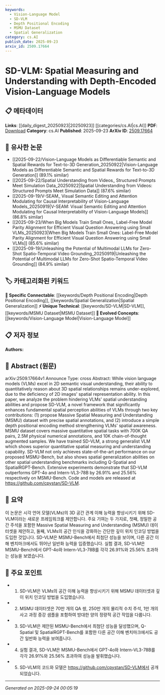 ```yaml
---
keywords:
  - Vision-Language Model
  - SD-VLM
  - Depth Positional Encoding
  - MSMU Dataset
  - Spatial Generalization
category: cs.AI
publish_date: 2025-09-23
arxiv_id: 2509.17664
---
```


<!-- KEYWORD_LINKING_METADATA:
{
  "processed_timestamp": "2025-09-24T00:05:19.825959",
  "vocabulary_version": "1.0",
  "selected_keywords": [
    "Vision-Language Model",
    "SD-VLM",
    "Depth Positional Encoding",
    "MSMU Dataset",
    "Spatial Generalization"
  ],
  "rejected_keywords": [],
  "similarity_scores": {
    "Vision-Language Model": 0.85,
    "SD-VLM": 0.78,
    "Depth Positional Encoding": 0.82,
    "MSMU Dataset": 0.79,
    "Spatial Generalization": 0.77
  },
  "extraction_method": "AI_prompt_based",
  "budget_applied": true,
  "candidates_json": {
    "candidates": [
      {
        "surface": "Vision language models",
        "canonical": "Vision-Language Model",
        "aliases": [
          "VLM",
          "Vision-Language Models"
        ],
        "category": "evolved_concepts",
        "rationale": "Vision-Language Models are central to the paper's theme and connect to the trending concept of multimodal learning.",
        "novelty_score": 0.45,
        "connectivity_score": 0.88,
        "specificity_score": 0.65,
        "link_intent_score": 0.85
      },
      {
        "surface": "SD-VLM",
        "canonical": "SD-VLM",
        "aliases": [
          "Spatial Depth Vision-Language Model"
        ],
        "category": "unique_technical",
        "rationale": "SD-VLM is a novel framework introduced in the paper, representing a unique contribution to spatial understanding in VLMs.",
        "novelty_score": 0.92,
        "connectivity_score": 0.65,
        "specificity_score": 0.85,
        "link_intent_score": 0.78
      },
      {
        "surface": "Depth positional encoding",
        "canonical": "Depth Positional Encoding",
        "aliases": [
          "Depth Encoding"
        ],
        "category": "specific_connectable",
        "rationale": "Depth positional encoding is a key technique that enhances spatial awareness, linking to concepts in spatial and 3D modeling.",
        "novelty_score": 0.68,
        "connectivity_score": 0.72,
        "specificity_score": 0.78,
        "link_intent_score": 0.82
      },
      {
        "surface": "MSMU dataset",
        "canonical": "MSMU Dataset",
        "aliases": [
          "Massive Spatial Measuring and Understanding Dataset"
        ],
        "category": "unique_technical",
        "rationale": "The MSMU dataset is a significant contribution that supports spatial tasks, making it a unique technical resource.",
        "novelty_score": 0.87,
        "connectivity_score": 0.6,
        "specificity_score": 0.8,
        "link_intent_score": 0.79
      },
      {
        "surface": "Spatial generalization",
        "canonical": "Spatial Generalization",
        "aliases": [
          "Spatial Understanding"
        ],
        "category": "specific_connectable",
        "rationale": "Spatial generalization is crucial for understanding 3D relationships, linking to broader spatial reasoning concepts.",
        "novelty_score": 0.55,
        "connectivity_score": 0.75,
        "specificity_score": 0.7,
        "link_intent_score": 0.77
      }
    ],
    "ban_list_suggestions": [
      "2D images",
      "3D spatial relationships",
      "state-of-the-art performance"
    ]
  },
  "decisions": [
    {
      "candidate_surface": "Vision language models",
      "resolved_canonical": "Vision-Language Model",
      "decision": "linked",
      "scores": {
        "novelty": 0.45,
        "connectivity": 0.88,
        "specificity": 0.65,
        "link_intent": 0.85
      }
    },
    {
      "candidate_surface": "SD-VLM",
      "resolved_canonical": "SD-VLM",
      "decision": "linked",
      "scores": {
        "novelty": 0.92,
        "connectivity": 0.65,
        "specificity": 0.85,
        "link_intent": 0.78
      }
    },
    {
      "candidate_surface": "Depth positional encoding",
      "resolved_canonical": "Depth Positional Encoding",
      "decision": "linked",
      "scores": {
        "novelty": 0.68,
        "connectivity": 0.72,
        "specificity": 0.78,
        "link_intent": 0.82
      }
    },
    {
      "candidate_surface": "MSMU dataset",
      "resolved_canonical": "MSMU Dataset",
      "decision": "linked",
      "scores": {
        "novelty": 0.87,
        "connectivity": 0.6,
        "specificity": 0.8,
        "link_intent": 0.79
      }
    },
    {
      "candidate_surface": "Spatial generalization",
      "resolved_canonical": "Spatial Generalization",
      "decision": "linked",
      "scores": {
        "novelty": 0.55,
        "connectivity": 0.75,
        "specificity": 0.7,
        "link_intent": 0.77
      }
    }
  ]
}
-->

# SD-VLM: Spatial Measuring and Understanding with Depth-Encoded Vision-Language Models

## 📋 메타데이터

**Links**: [[daily_digest_20250923|20250923]] [[categories/cs.AI|cs.AI]]
**PDF**: [Download](https://arxiv.org/pdf/2509.17664.pdf)
**Category**: cs.AI
**Published**: 2025-09-23
**ArXiv ID**: [2509.17664](https://arxiv.org/abs/2509.17664)

## 🔗 유사한 논문
- [[2025-09-22/Vision-Language Models as Differentiable Semantic and Spatial Rewards for Text-to-3D Generation_20250922|Vision-Language Models as Differentiable Semantic and Spatial Rewards for Text-to-3D Generation]] (89.1% similar)
- [[2025-09-22/Spatial Understanding from Videos_ Structured Prompts Meet Simulation Data_20250922|Spatial Understanding from Videos: Structured Prompts Meet Simulation Data]] (87.6% similar)
- [[2025-09-19/V-SEAM_ Visual Semantic Editing and Attention Modulating for Causal Interpretability of Vision-Language Models_20250919|V-SEAM: Visual Semantic Editing and Attention Modulating for Causal Interpretability of Vision-Language Models]] (86.8% similar)
- [[2025-09-23/When Big Models Train Small Ones_ Label-Free Model Parity Alignment for Efficient Visual Question Answering using Small VLMs_20250923|When Big Models Train Small Ones: Label-Free Model Parity Alignment for Efficient Visual Question Answering using Small VLMs]] (85.6% similar)
- [[2025-09-19/Unleashing the Potential of Multimodal LLMs for Zero-Shot Spatio-Temporal Video Grounding_20250919|Unleashing the Potential of Multimodal LLMs for Zero-Shot Spatio-Temporal Video Grounding]] (84.9% similar)

## 🏷️ 카테고리화된 키워드
**🔗 Specific Connectable**: [[keywords/Depth Positional Encoding|Depth Positional Encoding]], [[keywords/Spatial Generalization|Spatial Generalization]]
**⚡ Unique Technical**: [[keywords/SD-VLM|SD-VLM]], [[keywords/MSMU Dataset|MSMU Dataset]]
**🚀 Evolved Concepts**: [[keywords/Vision-Language Model|Vision-Language Model]]

## 📋 저자 정보

**Authors:** 

## 📄 Abstract (원문)

arXiv:2509.17664v1 Announce Type: cross 
Abstract: While vision language models (VLMs) excel in 2D semantic visual understanding, their ability to quantitatively reason about 3D spatial relationships remains under-explored, due to the deficiency of 2D images' spatial representation ability. In this paper, we analyze the problem hindering VLMs' spatial understanding abilities and propose SD-VLM, a novel framework that significantly enhances fundamental spatial perception abilities of VLMs through two key contributions: (1) propose Massive Spatial Measuring and Understanding (MSMU) dataset with precise spatial annotations, and (2) introduce a simple depth positional encoding method strengthening VLMs' spatial awareness. MSMU dataset covers massive quantitative spatial tasks with 700K QA pairs, 2.5M physical numerical annotations, and 10K chain-of-thought augmented samples. We have trained SD-VLM, a strong generalist VLM which shows superior quantitative spatial measuring and understanding capability. SD-VLM not only achieves state-of-the-art performance on our proposed MSMU-Bench, but also shows spatial generalization abilities on other spatial understanding benchmarks including Q-Spatial and SpatialRGPT-Bench. Extensive experiments demonstrate that SD-VLM outperforms GPT-4o and Intern-VL3-78B by 26.91% and 25.56% respectively on MSMU-Bench. Code and models are released at https://github.com/cpystan/SD-VLM.

## 📝 요약

이 논문은 시각 언어 모델(VLMs)의 3D 공간 관계 이해 능력을 향상시키기 위해 SD-VLM이라는 새로운 프레임워크를 제안합니다. 주요 기여는 두 가지로, 첫째, 정밀한 공간 주석을 포함한 Massive Spatial Measuring and Understanding (MSMU) 데이터셋을 제안하고, 둘째, VLMs의 공간 인식을 강화하는 간단한 깊이 위치 인코딩 방법을 도입한 것입니다. SD-VLM은 MSMU-Bench에서 최첨단 성능을 보이며, 다른 공간 이해 벤치마크에서도 뛰어난 일반화 능력을 입증했습니다. 실험 결과, SD-VLM은 MSMU-Bench에서 GPT-4o와 Intern-VL3-78B를 각각 26.91%와 25.56% 초과하는 성능을 보였습니다.

## 🎯 주요 포인트

- 1. SD-VLM은 VLMs의 공간 이해 능력을 향상시키기 위해 MSMU 데이터셋과 깊이 위치 인코딩 방법을 도입했습니다.
- 2. MSMU 데이터셋은 70만 개의 QA 쌍, 250만 개의 물리적 수치 주석, 1만 개의 사고 과정 증강 샘플을 포함하여 방대한 양의 정량적 공간 작업을 다룹니다.
- 3. SD-VLM은 제안된 MSMU-Bench에서 최첨단 성능을 달성했으며, Q-Spatial 및 SpatialRGPT-Bench를 포함한 다른 공간 이해 벤치마크에서도 공간 일반화 능력을 보여줍니다.
- 4. 실험 결과, SD-VLM은 MSMU-Bench에서 GPT-4o와 Intern-VL3-78B를 각각 26.91%와 25.56% 초과하여 성능을 발휘했습니다.
- 5. SD-VLM의 코드와 모델은 https://github.com/cpystan/SD-VLM에서 공개되었습니다.


---

*Generated on 2025-09-24 00:05:19*